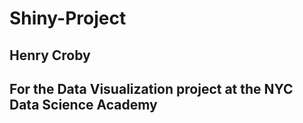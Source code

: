 # Shiny-Project
## Henry Croby
## For the Data Visualization project at the NYC Data Science Academy
